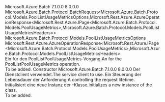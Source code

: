 <Type Name="PoolListPoolUsageMetricsBatchRequest" FullName="Microsoft.Azure.Batch.Protocol.BatchRequests.PoolListPoolUsageMetricsBatchRequest">
  <TypeSignature Language="C#" Value="public class PoolListPoolUsageMetricsBatchRequest : Microsoft.Azure.Batch.Protocol.BatchRequest&lt;Microsoft.Azure.Batch.Protocol.Models.PoolListUsageMetricsOptions,Microsoft.Rest.Azure.AzureOperationResponse&lt;Microsoft.Rest.Azure.IPage&lt;Microsoft.Azure.Batch.Protocol.Models.PoolUsageMetrics&gt;,Microsoft.Azure.Batch.Protocol.Models.PoolListUsageMetricsHeaders&gt;&gt;" />
  <TypeSignature Language="ILAsm" Value=".class public auto ansi beforefieldinit PoolListPoolUsageMetricsBatchRequest extends Microsoft.Azure.Batch.Protocol.BatchRequest`2&lt;class Microsoft.Azure.Batch.Protocol.Models.PoolListUsageMetricsOptions, class Microsoft.Rest.Azure.AzureOperationResponse`2&lt;class Microsoft.Rest.Azure.IPage`1&lt;class Microsoft.Azure.Batch.Protocol.Models.PoolUsageMetrics&gt;, class Microsoft.Azure.Batch.Protocol.Models.PoolListUsageMetricsHeaders&gt;&gt;" />
  <TypeSignature Language="DocId" Value="T:Microsoft.Azure.Batch.Protocol.BatchRequests.PoolListPoolUsageMetricsBatchRequest" />
  <TypeSignature Language="VB.NET" Value="Public Class PoolListPoolUsageMetricsBatchRequest&#xA;Inherits BatchRequest(Of PoolListUsageMetricsOptions, AzureOperationResponse(Of IPage(Of PoolUsageMetrics), PoolListUsageMetricsHeaders))" />
  <TypeSignature Language="F#" Value="type PoolListPoolUsageMetricsBatchRequest = class&#xA;    inherit BatchRequest&lt;PoolListUsageMetricsOptions, AzureOperationResponse&lt;IPage&lt;PoolUsageMetrics&gt;, PoolListUsageMetricsHeaders&gt;&gt;" />
  <AssemblyInfo>
    <AssemblyName>Microsoft.Azure.Batch</AssemblyName>
    <AssemblyVersion>7.1.0.0</AssemblyVersion>
    <AssemblyVersion>8.0.0.0</AssemblyVersion>
  </AssemblyInfo>
  <Base>
    <BaseTypeName>Microsoft.Azure.Batch.Protocol.BatchRequest&lt;Microsoft.Azure.Batch.Protocol.Models.PoolListUsageMetricsOptions,Microsoft.Rest.Azure.AzureOperationResponse&lt;Microsoft.Rest.Azure.IPage&lt;Microsoft.Azure.Batch.Protocol.Models.PoolUsageMetrics&gt;,Microsoft.Azure.Batch.Protocol.Models.PoolListUsageMetricsHeaders&gt;&gt;</BaseTypeName>
    <BaseTypeArguments>
      <BaseTypeArgument TypeParamName="TOptions">Microsoft.Azure.Batch.Protocol.Models.PoolListUsageMetricsOptions</BaseTypeArgument>
      <BaseTypeArgument TypeParamName="TResponse">Microsoft.Rest.Azure.AzureOperationResponse&lt;Microsoft.Rest.Azure.IPage&lt;Microsoft.Azure.Batch.Protocol.Models.PoolUsageMetrics&gt;,Microsoft.Azure.Batch.Protocol.Models.PoolListUsageMetricsHeaders&gt;</BaseTypeArgument>
    </BaseTypeArguments>
  </Base>
  <Interfaces />
  <Docs>
    <summary>
            <span data-ttu-id="b0527-101">Ein <see cref="T:Microsoft.Azure.Batch.Protocol.IBatchRequest" /> für den PoolListPoolUsageMetrics-Vorgang.</span><span class="sxs-lookup"><span data-stu-id="b0527-101">An <see cref="T:Microsoft.Azure.Batch.Protocol.IBatchRequest" /> for the PoolListPoolUsageMetrics operation.</span></span>
            </summary>
    <remarks>To be added.</remarks>
  </Docs>
  <Members>
    <Member MemberName=".ctor">
      <MemberSignature Language="C#" Value="public PoolListPoolUsageMetricsBatchRequest (Microsoft.Azure.Batch.Protocol.BatchServiceClient serviceClient, System.Threading.CancellationToken cancellationToken);" />
      <MemberSignature Language="ILAsm" Value=".method public hidebysig specialname rtspecialname instance void .ctor(class Microsoft.Azure.Batch.Protocol.BatchServiceClient serviceClient, valuetype System.Threading.CancellationToken cancellationToken) cil managed" />
      <MemberSignature Language="DocId" Value="M:Microsoft.Azure.Batch.Protocol.BatchRequests.PoolListPoolUsageMetricsBatchRequest.#ctor(Microsoft.Azure.Batch.Protocol.BatchServiceClient,System.Threading.CancellationToken)" />
      <MemberSignature Language="F#" Value="new Microsoft.Azure.Batch.Protocol.BatchRequests.PoolListPoolUsageMetricsBatchRequest : Microsoft.Azure.Batch.Protocol.BatchServiceClient * System.Threading.CancellationToken -&gt; Microsoft.Azure.Batch.Protocol.BatchRequests.PoolListPoolUsageMetricsBatchRequest" Usage="new Microsoft.Azure.Batch.Protocol.BatchRequests.PoolListPoolUsageMetricsBatchRequest (serviceClient, cancellationToken)" />
      <MemberType>Constructor</MemberType>
      <AssemblyInfo>
        <AssemblyName>Microsoft.Azure.Batch</AssemblyName>
        <AssemblyVersion>7.1.0.0</AssemblyVersion>
        <AssemblyVersion>8.0.0.0</AssemblyVersion>
      </AssemblyInfo>
      <Parameters>
        <Parameter Name="serviceClient" Type="Microsoft.Azure.Batch.Protocol.BatchServiceClient" />
        <Parameter Name="cancellationToken" Type="System.Threading.CancellationToken" />
      </Parameters>
      <Docs>
        <param name="serviceClient"><span data-ttu-id="b0527-102">Der Dienstclient verwendet.</span><span class="sxs-lookup"><span data-stu-id="b0527-102">The service client to use.</span></span></param>
        <param name="cancellationToken"><span data-ttu-id="b0527-103">Ein <see cref="T:System.Threading.CancellationToken" /> Steuerung der Lebensdauer der Anforderung.</span><span class="sxs-lookup"><span data-stu-id="b0527-103">A <see cref="T:System.Threading.CancellationToken" /> controlling the request lifetime.</span></span></param>
        <summary>
            <span data-ttu-id="b0527-104">Initialisiert eine neue Instanz der <see cref="T:Microsoft.Azure.Batch.Protocol.BatchRequests.PoolListPoolUsageMetricsBatchRequest" />-Klasse.</span><span class="sxs-lookup"><span data-stu-id="b0527-104">Initializes a new instance of the <see cref="T:Microsoft.Azure.Batch.Protocol.BatchRequests.PoolListPoolUsageMetricsBatchRequest" /> class.</span></span>
            </summary>
        <remarks>To be added.</remarks>
      </Docs>
    </Member>
  </Members>
</Type>